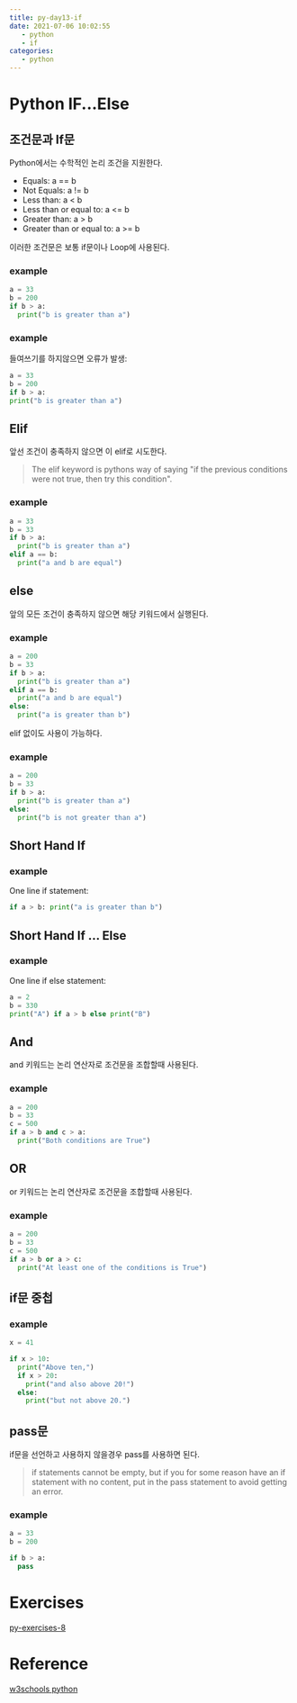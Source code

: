 ```yaml
---
title: py-day13-if
date: 2021-07-06 10:02:55
   - python 
   - if
categories: 
   - python
---
```


# Python IF...Else
## 조건문과 If문
Python에서는 수학적인 논리 조건을 지원한다. 
 - Equals: a == b
 - Not Equals: a != b
 - Less than: a < b
 - Less than or equal to: a <= b
 - Greater than: a > b
 - Greater than or equal to: a >= b

이러한 조건문은 보통 if문이나 Loop에 사용된다. 

### example
``` python
a = 33
b = 200
if b > a:
  print("b is greater than a")
```

### example
들여쓰기를 하지않으면 오류가 발생:
``` python
a = 33
b = 200
if b > a:
print("b is greater than a")
```

## Elif
앞선 조건이 충족하지 않으면 이 elif로 시도한다. 
>The elif keyword is pythons way of saying "if the previous conditions were not true, then try this condition".

### example
``` python
a = 33
b = 33
if b > a:
  print("b is greater than a")
elif a == b:
  print("a and b are equal")
```

## else
앞의 모든 조건이 충족하지 않으면 해당 키워드에서 실행된다.

### example
``` python
a = 200
b = 33
if b > a:
  print("b is greater than a")
elif a == b:
  print("a and b are equal")
else:
  print("a is greater than b")
```

elif 없이도 사용이 가능하다.
### example
``` python
a = 200
b = 33
if b > a:
  print("b is greater than a")
else:
  print("b is not greater than a")
```

## Short Hand If
### example
One line if statement:
``` python
if a > b: print("a is greater than b")
```

## Short Hand If ... Else
### example
One line if else statement:
``` python
a = 2
b = 330
print("A") if a > b else print("B")
```

## And
and 키워드는 논리 연산자로 조건문을 조합할때 사용된다.
### example
``` python
a = 200
b = 33
c = 500
if a > b and c > a:
  print("Both conditions are True")
```

## OR
or 키워드는 논리 연산자로 조건문을 조합할때 사용된다.
### example
``` python
a = 200
b = 33
c = 500
if a > b or a > c:
  print("At least one of the conditions is True")
```

## if문 중첩
### example
``` python
x = 41

if x > 10:
  print("Above ten,")
  if x > 20:
    print("and also above 20!")
  else:
    print("but not above 20.")
```

## pass문
if문을 선언하고 사용하지 않을경우 pass를 사용하면 된다.
>if statements cannot be empty, but if you for some reason have an if statement with no content, put in the pass statement to avoid getting an error.

### example
``` python
a = 33
b = 200

if b > a:
  pass
```

# Exercises
[py-exercises-8](https://wontaejang.github.io/2021/07/06/py-exercises-8/)

# Reference
[w3schools python](https://www.w3schools.com/python)